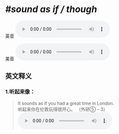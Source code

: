 # ***\#sound as if / though*** 
英音
<audio src="./media/sound as if1_AAC.aac" controls="controls"></audio>

美音
<audio src="./media/sound as if2_AAC.aac" controls="controls"></audio>



  

英文释义
---
### 1.**听起来像：**  

 > It sounds as if you had a great time in London.  
 > 听起来你在伦敦玩得很开心。  （外研⑤ – 3）  
<audio src="./media/sound-10.aac" controls="controls"></audio>


